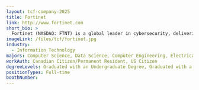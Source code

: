 ```yaml
---
layout: tcf-company-2025
title: Fortinet
link: http://www.fortinet.com
short_bio: >
  Fortinet (NASDAQ: FTNT) is a global leader in cybersecurity, delivering advanced network security solutions to protect against evolving threats. Our extensive suite of products and services offers integrated, automated protection for enterprises worldwide, enabling them to manage complex security challenges with confidence. Headquartered in Sunnyvale, CA, and with offices globally, Fortinet provides a dynamic, fast-paced environment for those passionate about cybersecurity. We offer exciting opportunities to work on cutting-edge technology, gain industry-leading experience, and thrive in a collaborative team that values innovation, diversity, and professional growth. Fortinet is committed to equal opportunity, competitive pay, and comprehensive benefits.
imageLink: /files/tcf/fortinet.jpg
industry:
  - Information Technology
majors: Computer Science, Data Science, Computer Engineering, Electrical Engineering
workAuth: Canadian Citizen/Permanent Resident, US Citizen
degreeLevels: Graduated with an Undergraduate Degree, Graduated with a Graduate Degree (Masters or Phd)
positionTypes: Full-time
boothNumber:
---
```

